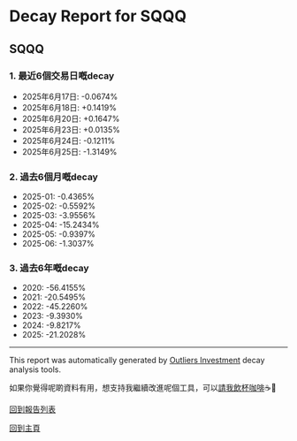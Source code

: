 # Decay Report for SQQQ

## SQQQ

### 1. 最近6個交易日嘅decay

- 2025年6月17日: -0.0674%
- 2025年6月18日: +0.1419%
- 2025年6月20日: +0.1647%
- 2025年6月23日: +0.0135%
- 2025年6月24日: -0.1211%
- 2025年6月25日: -1.3149%

### 2. 過去6個月嘅decay

- 2025-01: -0.4365%
- 2025-02: -0.5592%
- 2025-03: -3.9556%
- 2025-04: -15.2434%
- 2025-05: -0.9397%
- 2025-06: -1.3037%

### 3. 過去6年嘅decay

- 2020: -56.4155%
- 2021: -20.5495%
- 2022: -45.2260%
- 2023: -9.3930%
- 2024: -9.8217%
- 2025: -21.2028%

------------------------------
This report was automatically generated by [Outliers Investment](https://outliersecon.github.io/Outliers-Investment/) decay analysis tools.

如果你覺得呢啲資料有用，想支持我繼續改進呢個工具，可以[請我飲杯咖啡](https://buymeacoffee.com/outliersecon)☕🙏

[回到報告列表](https://outliersecon.github.io/Outliers-Investment/reports/reports_public)

[回到主頁](https://outliersecon.github.io/Outliers-Investment/)